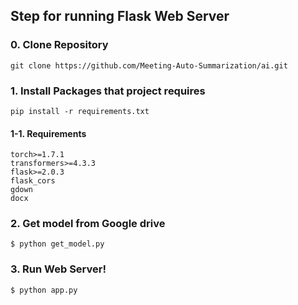 ## Step for running Flask Web Server
### 0. Clone Repository
```
git clone https://github.com/Meeting-Auto-Summarization/ai.git
```
### 1. Install Packages that project requires
```
pip install -r requirements.txt
```
#### 1-1. Requirements
```
torch>=1.7.1
transformers>=4.3.3
flask>=2.0.3
flask_cors
gdown
docx
```
### 2. Get model from Google drive
```
$ python get_model.py
```
### 3. Run Web Server!
```
$ python app.py
```
